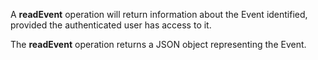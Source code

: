 A **readEvent** operation will return information about the Event identified, provided the authenticated user has access to it.

The **readEvent** operation returns a JSON object representing the Event.
